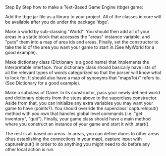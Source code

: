 Step By Step how to make a Text-Based Game Engine (tbge) game:

Add the tbge.jar file as a library to your project. All of the classes in core
will be available after you do under the package 'tbge'.

Make a world by sub-classing "World". You should then add all of your areas in a
static block that accesses the "areas" instance variable, and "puts" them into a
map of area ids and areas. Finally, set the constructor to take the id of the
area you want your game to start in.(See MyWorld for a good example).

Make dictionary class (Dictionary is a good name) that implements the Interpretable
interface. Your dictionary class should basically have lists of all the relevant
types of words categorized so that the parser will know what to look for. It should
also have a map of synonyms that "mapsTo()" refers to.
(See Dictionary for a good example).

Make a subclass of Game. In its constructor, pass your newly defined world and
dictionary objects from the steps above to the superclass constructor. Aside
from that, you can initialize any extra variables you may want your game to have
(points?). You should override the superclass' captureInput() method with you own
that handles global level commands (i.e. "get inventory", "quit"). Finally, your game
class should have a main method where you construct an instance of your game and
start it with .start().

The rest is all based on areas. In areas, you can define doors to other areas
(thus establishing the connections in your map), capture input with captureInput()
in order to do anything you might need to do before any other local action is run.